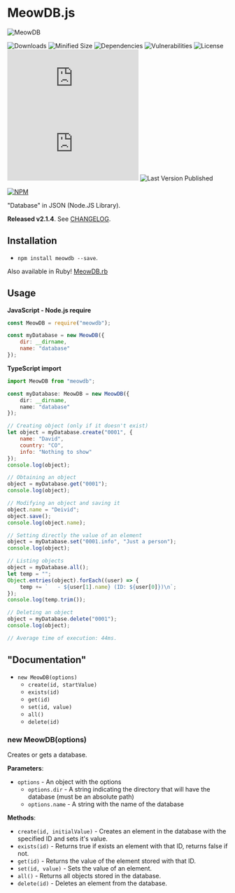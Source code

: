 # MeowDB.js
![MeowDB](https://i.imgur.com/cC7AZ18.png)

![Downloads](https://img.shields.io/npm/dt/meowdb)  ![Minified Size](https://img.shields.io/bundlephobia/min/meowdb) ![Dependencies](https://img.shields.io/librariesio/release/npm/meowdb) ![Vulnerabilities](https://img.shields.io/snyk/vulnerabilities/npm/meowdb) ![License](https://img.shields.io/npm/l/meowdb) ![Last Commit](https://img.shields.io/github/last-commit/Drylotrans/MeowDB.js) ![Last Version](https://img.shields.io/github/package-json/v/Drylotrans/MeowDB.js) ![Last Version Published](https://img.shields.io/npm/v/meowdb)

[![NPM](https://nodei.co/npm/meowdb.png?downloads=true&downloadRank=true&stars=true)](https://nodei.co/npm/meowdb/)

"Database" in JSON (Node.JS Library).

**Released v2.1.4**. See [CHANGELOG](https://github.com/Drylotrans/MeowDB.js/blob/master/CHANGELOG.md).


## Installation
- `npm install meowdb --save`.

Also available in Ruby! [MeowDB.rb](https://rubygems.org/gems/meowdb)


## Usage
**JavaScript - Node.js require**
```js
const MeowDB = require("meowdb");

const myDatabase = new MeowDB({
    dir: __dirname,
    name: "database"
});
```

**TypeScript import**
```ts
import MeowDB from "meowdb";

const myDatabase: MeowDB = new MeowDB({
    dir: __dirname,
    name: "database"
});
```

```js
// Creating object (only if it doesn't exist)
let object = myDatabase.create("0001", {
    name: "David",
    country: "CO",
    info: "Nothing to show"
});
console.log(object);

// Obtaining an object
object = myDatabase.get("0001");
console.log(object);

// Modifying an object and saving it
object.name = "Deivid";
object.save();
console.log(object.name);

// Setting directly the value of an element
object = myDatabase.set("0001.info", "Just a person");
console.log(object);

// Listing objects
object = myDatabase.all();
let temp = "";
Object.entries(object).forEach((user) => {
    temp += `   - ${user[1].name} (ID: ${user[0]})\n`;
});
console.log(temp.trim());

// Deleting an object
object = myDatabase.delete("0001");
console.log(object);

// Average time of execution: 44ms.
```

## "Documentation"
- `new MeowDB(options)`
    * `create(id, startValue)`
    * `exists(id)`
    * `get(id)`
    * `set(id, value)`
    * `all()`
    * `delete(id)`



### new MeowDB(options)
Creates or gets a database.

**Parameters**:
* `options` - An object with the options
    * `options.dir` - A string indicating the directory that will have the database (must be an absolute path)
    * `options.name` - A string with the name of the database


**Methods**:
* `create(id, initialValue)` - Creates an element in the database with the specified ID and sets it's value.
* `exists(id)` - Returns true if exists an element with that ID, returns false if not.
* `get(id)` - Returns the value of the element stored with that ID.
* `set(id, value)` - Sets the value of an element.
* `all()` - Returns all objects stored in the database.
* `delete(id)` - Deletes an element from the database.